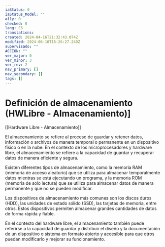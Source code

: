 ```yaml
---
iaStatus: 0
iaStatus_Model: ""
a11y: 0
checked: 0
lang: ES
translations: 
created: 2024-04-16T21:32:43.074Z
modified: 2024-06-10T15:26:27.240Z
supervisado: ""
ACCION: ""
ver_major: 0
ver_minor: 3
ver_rev: 2
nav_primary: []
nav_secondary: []
tags: []
---
```

# Definición de almacenamiento (HWLibre - Almacenamiento)]

[[Hardware Libre - Almacenamiento]]

El almacenamiento se refiere al proceso de guardar y retener datos, información o archivos de manera temporal o permanente en un dispositivo físico o en la nube. En el contexto de los microprocesadores y hardware libre, el almacenamiento se refiere a la capacidad de guardar y recuperar datos de manera eficiente y segura.

Existen diferentes tipos de almacenamiento, como la memoria RAM (memoria de acceso aleatorio) que se utiliza para almacenar temporalmente datos mientras se está ejecutando un programa, y la memoria ROM (memoria de solo lectura) que se utiliza para almacenar datos de manera permanente y que no se pueden modificar.

Los dispositivos de almacenamiento más comunes son los discos duros (HDD), las unidades de estado sólido (SSD), las tarjetas de memoria, entre otros. Estos dispositivos permiten almacenar grandes cantidades de datos de forma rápida y fiable.

En el contexto del hardware libre, el almacenamiento también puede referirse a la capacidad de guardar y distribuir el diseño y la documentación de un dispositivo o sistema en formato abierto y accesible para que otros puedan modificarlo y mejorar su funcionamiento.
